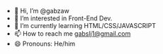 - 👋 Hi, I’m @gabzaw
- 👀 I’m interested in Front-End Dev.
- 🌱 I’m currently learning HTML/CSS/JAVASCRIPT
- 📫 How to reach me gabslj1@gmail.com
- 😄 Pronouns: He/him

<!---
gabzaw/gabzaw is a ✨ special ✨ repository because its `README.md` (this file) appears on your GitHub profile.
You can click the Preview link to take a look at your changes.
--->

